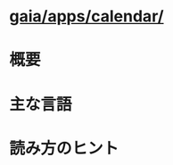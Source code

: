 # [gaia/apps/calendar/](http://mxr.mozilla.org/gaia/source/apps/calendar/)

# 概要

# 主な言語

# 読み方のヒント
